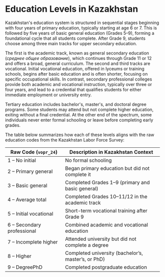 # Education Levels in Kazakhstan

Kazakhstan's education system is structured in sequential stages beginning with four years of primary education, typically starting at age 6 or 7. This is followed by five years of basic general education (Grades 5–9), forming a foundational cycle that all students complete. After Grade 9, students choose among three main tracks for upper secondary education.

The first is the academic track, known as general secondary education (_среднее общее образование_), which continues through Grade 11 or 12 and offers a broad, general curriculum. The second and third tracks are vocational. Initial vocational education, offered in lyceums or training schools, begins after basic education and is often shorter, focusing on specific occupational skills. In contrast, secondary professional colleges provide both academic and vocational instruction, typically over three or four years, and lead to a credential that qualifies students for either immediate employment or university entry.

Tertiary education includes bachelor's, master's, and doctoral degree programs. Some students may attend but not complete higher education, exiting without a final credential. At the other end of the spectrum, some individuals never enter formal schooling or leave before completing early grades.

The table below summarizes how each of these levels aligns with the raw education codes from the Kazakhstan Labor Force Survey:

| Raw Code (`vopr_24`) | Description in Kazakhstan Context                     |
|----------------------|--------------------------------------------------------|
| 1 – No initial        | No formal schooling                                   |
| 2 – Primary general   | Began primary education but did not complete it       |
| 3 – Basic general     | Completed Grades 1–9 (primary and basic general)      |
| 4 – Average total     | Completed Grades 10–11/12 in the academic track       |
| 5 – Initial vocational| Short-term vocational training after Grade 9         |
| 6 – Secondary professional | Combined academic and vocational education     |
| 7 – Incomplete higher | Attended university but did not complete a degree     |
| 8 – Higher            | Completed university (bachelor’s, master’s, or PhD)   |
| 9 – DegreePhD         | Completed postgraduate education                      |
